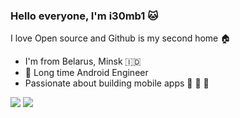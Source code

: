 ### Hello everyone, I'm i30mb1 :cat:

I love Open source and Github is my second home :house:

- I'm from Belarus, Minsk :indonesia:
- :iphone: Long time Android Engineer
- Passionate about building mobile apps :pig: :pig: :pig:

![](https://github-readme-stats.vercel.app/api?username=i30mb1&show_icons=true&count_private=true&line_height=40&hide=contribs,prs,issues)
![](https://github-readme-stats.vercel.app/api/top-langs/?username=i30mb1&hide=html)
<!--
**i30mb1/i30mb1** is a ✨ _special_ ✨ repository because its `README.md` (this file) appears on your GitHub profile.

Here are some ideas to get you started:

- 🔭 I’m currently working on ...
- 🌱 I’m currently learning ...
- 👯 I’m looking to collaborate on ...
- 🤔 I’m looking for help with ...
- 💬 Ask me about ...
- 📫 How to reach me: ...
- 😄 Pronouns: ...
- ⚡ Fun fact: ...
-->
